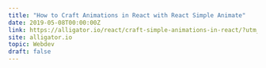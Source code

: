 ```yaml
---
title: "How to Craft Animations in React with React Simple Animate"
date: 2019-05-08T00:00:00Z
link: https://alligator.io/react/craft-simple-animations-in-react/?utm_medium=RSS&utm_source=news.12bit.vn
site: alligator.io
topic: Webdev
draft: false
---
```

